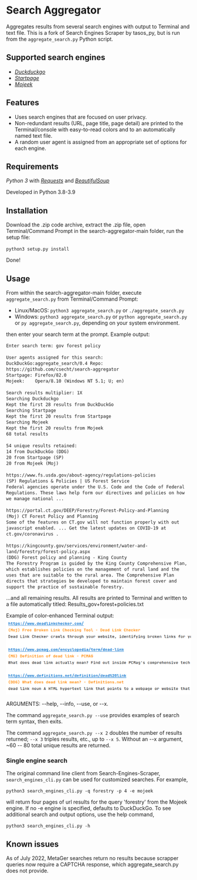 # Search Aggregator
Aggregates results from several search engines with output to Terminal and text file. This is a fork of Search Engines Scraper by tasos_py, but is run from the `aggregate_search.py` Python script.
## Supported search engines  

- _[Duckduckgo](https://duckduckgo.com)_
- _[Startpage](https://www.startpage.com)_
- _[Mojeek](https://www.mojeek.com)_

## Features
 - Uses search engines that are focused on user privacy.
 - Non-redundant results (URL, page title, page detail) are printed to the Terminal/console with easy-to-read colors and to an automatically named text file.
 - A random user agent is assigned from an appropriate set of options for each engine.

## Requirements
_Python 3_ with
_[Requests](http://docs.python-requests.org/en/master/)_ and
_[BeautifulSoup](https://www.crummy.com/software/BeautifulSoup/bs4/doc/)_ 

Developed in Python 3.8-3.9

## Installation
Download the .zip code archive, extract the .zip file, open Terminal/Command Prompt in the search-aggregator-main folder, run the setup file:

`python3 setup.py install`

Done!

## Usage  
From within the search-aggregator-main folder, execute `aggregate_search.py` from Terminal/Command Prompt:
- Linux/MacOS: `python3 aggregate_search.py` or `./aggregate_search.py`
- Windows: `python3 aggregate_search.py` or `python aggregate_search.py` or `py aggregate_search.py`, depending on your system environment. 

then enter your search term at the prompt. Example output:
```
Enter search term: gov forest policy

User agents assigned for this search:
DuckDuckGo:aggregate_search/0.4 Repo: https://github.com/csecht/search-aggregator
Startpage: Firefox/82.0
Mojeek:    Opera/8.10 (Windows NT 5.1; U; en)

Search results multiplier: 1X
Searching Duckduckgo
Kept the first 28 results from DuckDuckGo
Searching Startpage
Kept the first 20 results from Startpage
Searching Mojeek
Kept the first 20 results from Mojeek
68 total results

54 unique results retained:
14 from DuckDuckGo (DDG)
20 from Startpage (SP)
20 from Mojeek (Moj)

https://www.fs.usda.gov/about-agency/regulations-policies
(SP) Regulations & Policies | US Forest Service
Federal agencies operate under the U.S. Code and the Code of Federal Regulations. These laws help form our directives and policies on how we manage national ...

https://portal.ct.gov/DEEP/Forestry/Forest-Policy-and-Planning
(Moj) CT Forest Policy and Planning
Some of the features on CT.gov will not function properly with out javascript enabled. ... Get the latest updates on COVID-19 at ct.gov/coronavirus .

https://kingcounty.gov/services/environment/water-and-land/forestry/forest-policy.aspx
(DDG) Forest policy and planning - King County
The Forestry Program is guided by the King County Comprehensive Plan, which establishes policies on the management of rural land and the uses that are suitable to the rural area. The Comprehensive Plan directs that strategies be developed to maintain forest cover and support the practice of sustainable forestry.
```
...and all remaining results. All results are printed to Terminal and written to a file automatically titled: Results_gov+forest+policies.txt

Example of color-enhanced Terminal output:
![color_output](images/scrnshot_output.png)

ARGUMENTS: --help, --info, --use, or --x. 

The command `aggregate_search.py --use` provides examples of search term syntax, then exits.

The command `aggregate_search.py --x 2` doubles the number of results returned; `--x 3` triples results, etc., up to `--x 5`. Without an --x argument, ~60 -- 80 total unique results are returned. 

### Single engine search
The original command line client from Search-Engines-Scraper, `search_engines_cli.py` can be used for customized searches. For example, 
```
python3 search_engines_cli.py -q forestry -p 4 -e mojeek
```
will return four pages of url results for the query 'forestry' from the Mojeek engine. If no -e engine is specified, defaults to DuckDuckGo. To see additional search and output options, use the help command,
```
python3 search_engines_cli.py -h
```
## Known issues
As of July 2022, MetaGer searches return no results because scrapper queries
now require a CAPTCHA response, which aggregate_search.py does not provide.
